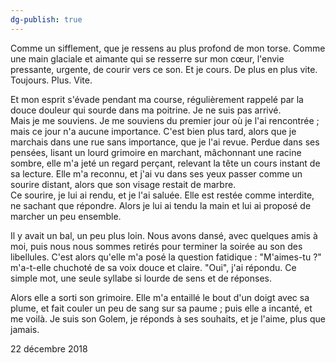 ```yaml
---
dg-publish: true
---
```

Comme un sifflement, que je ressens au plus profond de mon torse. Comme une main glaciale et aimante qui se resserre sur mon cœur, l'envie pressante, urgente, de courir vers ce son. Et je cours. De plus en plus vite. Toujours. Plus. Vite.

Et mon esprit s'évade pendant ma course, régulièrement rappelé par la douce douleur qui sourde dans ma poitrine. Je ne suis pas arrivé.  
Mais je me souviens. Je me souviens du premier jour où je l'ai rencontrée ; mais ce jour n'a aucune importance. C'est bien plus tard, alors que je marchais dans une rue sans importance, que je l'ai revue. Perdue dans ses pensées, lisant un lourd grimoire en marchant, mâchonnant une racine sombre, elle m'a jeté un regard perçant, relevant la tête un cours instant de sa lecture. Elle m'a reconnu, et j'ai vu dans ses yeux passer comme un sourire distant, alors que son visage restait de marbre.  
Ce sourire, je lui ai rendu, et je l'ai saluée. Elle est restée comme interdite, ne sachant que répondre. Alors je lui ai tendu la main et lui ai proposé de marcher un peu ensemble.

Il y avait un bal, un peu plus loin. Nous avons dansé, avec quelques amis à moi, puis nous nous sommes retirés pour terminer la soirée au son des libellules. C'est alors qu'elle m'a posé la question fatidique : "M'aimes-tu ?" m'a-t-elle chuchoté de sa voix douce et claire. "Oui", j'ai répondu. Ce simple mot, une seule syllabe si lourde de sens et de réponses.

Alors elle a sorti son grimoire. Elle m'a entaillé le bout d'un doigt avec sa plume, et fait couler un peu de sang sur sa paume ; puis elle a incanté, et me voilà. Je suis son Golem, je réponds à ses souhaits, et je l'aime, plus que jamais.

22 décembre 2018